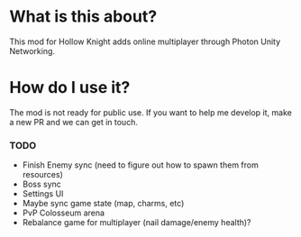 # What is this about?
This mod for Hollow Knight adds online multiplayer through Photon Unity Networking. 

# How do I use it?
The mod is not ready for public use. If you want to help me develop it, make a new PR and we can get in touch.

### TODO
- Finish Enemy sync (need to figure out how to spawn them from resources)
- Boss sync
- Settings UI
- Maybe sync game state (map, charms, etc)
- PvP Colosseum arena
- Rebalance game for multiplayer (nail damage/enemy health)?
